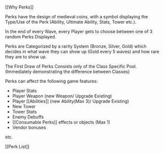 [[Why Perks]]

Perks have the design of medieval coins, with a symbol displaying the Type/Use of the Perk (Ability, Ultimate Ability, Stats, Tower etc.).

In the end of every Wave, every Player gets to choose between one of 3 random Perks Displayed.

Perks are Categorized by a rarity System (Bronze, Silver, Gold) which decides in what wave they can show up (Gold every 5 waves) and how rare they are to show up.

The First Draw of Perks Consists only of the Class Specific Pool. (Immediately demonstrating the difference between Classes)

Perks can affect the following game features:
- Player Stats
- Player Weapon (new Weapon/ Upgrade Existing)
- Player [[Abilities]] (new Ability(Max 3)/ Upgrade Existing)
- New Tower
- Tower Stats
- Enemy Debuffs
- [[Consumable Perks]] effects or objects (Max 1)
- Vendor bonuses

etc.

[[Perk List]]
